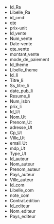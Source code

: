 - Id_Ra
- Libelle_Ra
- id_cmd
- qte
- prix-unit
- Id_vente
- Num_vente
- Date-vente
- qte_vente
- montant_vente
- mode_de_paiement
- Id_theme
- Libelle_theme
- Id_li
- Titre_li
- Ss_titre_li
- date_pub_li
- Resume_li
- Num_isbn
- prix_li
- Id_Ut
- Nom_Ut
- Prenom_Ut
- adresse_Ut
- Cp_Ut
- Ville_Ut
- email_Ut
- mdp_Ut
- Type_Ut
- Id_auteur
- Nom_auteur
- Prenom_auteur
- Pays_auteur
- Ville_auteur
- Id_com
- Libelle_com
- note_com
- Contrat.edition
- Id_editeur
- Nom_editeur
- Pays_editeur